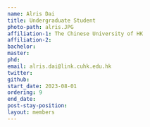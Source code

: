```yaml
---
name: Alris Dai
title: Undergraduate Student
photo-path: alris.JPG
affiliation-1: The Chinese University of HK
affiliation-2: 
bachelor:
master: 
phd:  
email: alris.dai@link.cuhk.edu.hk
twitter: 
github: 
start_date: 2023-08-01
ordering: 9
end_date: 
post-stay-position: 
layout: members
---
```


